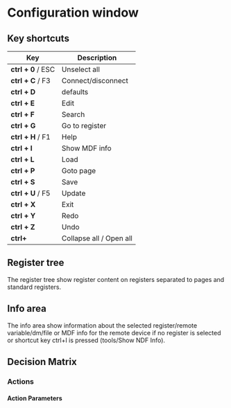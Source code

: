 # Configuration window

## Key shortcuts

| Key | Description |
| --- | --- | 
| **ctrl + 0** / ESC |  Unselect all  | 
| **ctrl + C** / F3 |  Connect/disconnect  | 
| **ctrl + D** |  defaults |
| **ctrl + E** |  Edit |
| **ctrl + F** |  Search |
| **ctrl + G** |  Go to register |
| **ctrl + H** / F1 |  Help  |
| **ctrl + I** |  Show MDF info |
| **ctrl + L** |  Load |
| **ctrl + P** |  Goto page |
| **ctrl + S** |  Save
| **ctrl + U**  / F5 |  Update  |
| **ctrl + X** | Exit |
| **ctrl + Y** | Redo |
| **ctrl + Z** | Undo |
| **ctrl+**  | Collapse all / Open all |


## Register tree

The register tree show register content on registers separated to pages and standard registers.

## Info area

The info area show information about the selected register/remote variable/dm/file or MDF info for the remote device if no register is selected or shortcut key ctrl+I is pressed (tools/Show NDF Info).

## Decision Matrix

### Actions

#### Action Parameters


